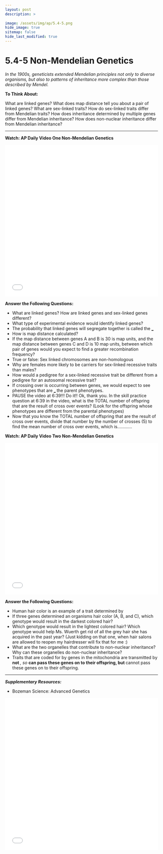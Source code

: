 ```yaml
---
layout: post
description: >
  
image: /assets/img/ap/5.4-5.png
hide_image: true
sitemap: false
hide_last_modified: true
---
```


# 5.4-5 Non-Mendelian Genetics

*In the 1900s, geneticists extended Mendelian principles not only to diverse organisms, but also to patterns of inheritance more complex than those described by Mendel.*

**To Think About:** 

What are linked genes?
What does map distance tell you about a pair of linked genes?
What are sex-linked traits?
How do sex-linked traits differ from Mendelian traits?
How does inheritance determined by multiple genes differ from Mendelian inheritance?
How does non-nuclear inheritance differ from Mendelian inheritance?

---

**Watch: AP Daily Video One Non-Mendelian Genetics**

<iframe src="//player.bilibili.com/player.html?isOutside=true&aid=762646093&bvid=BV1964y1a7Xj&cid=441957057&p=47&high_quality=1&danmaku=0&autoplay=0" allowfullscreen="allowfullscreen" width="100%" height="500" scrolling="no" frameborder="0" sandbox="allow-top-navigation allow-same-origin allow-forms allow-scripts"></iframe>

**Answer the Following Questions:**

- What are linked genes?  How are linked genes and sex-linked genes different?
- What type of experimental evidence would identify linked genes?
- The probability that linked genes will segregate together is called the <u>_____</u>  <u>______</u>
- How is map distance calculated?
- If the map distance between genes A and B is 30 is map units, and the map distance between genes C and D is 10 map units, between which pair of genes would you expect to find a greater recombination frequency?
- True or false: Sex linked chromosomes are non-homologous
- Why are females more likely to be carriers for sex-linked recessive traits than males?
- How would a pedigree for a sex-linked recessive trait be different from a pedigree for an autosomal recessive trait?
- If crossing over is occurring between genes, we would expect to see phenotypes that are <u>____________</u>  <u>___________</u> the parent phenotypes.
- PAUSE the video at 6:39!!!  Do it!! Ok, thank you. In the skill practice question at 6:39 in the video, what is the TOTAL number of offspring that are the result of cross over events? (Look for the offspring whose phenotypes are different from the parental phenotypes)
- Now that you know the TOTAL number of offspring that are the result of cross over events, divide that number by the number of crosses (5) to find the mean number of cross over events, which is…………


**Watch: AP Daily Video Two Non-Mendelian Genetics**

<iframe src="//player.bilibili.com/player.html?isOutside=true&aid=762646093&bvid=BV1964y1a7Xj&cid=441957843&p=48&high_quality=1&danmaku=0&autoplay=0" allowfullscreen="allowfullscreen" width="100%" height="500" scrolling="no" frameborder="0" sandbox="allow-top-navigation allow-same-origin allow-forms allow-scripts"></iframe>

**Answer the Following Questions:**

- Human hair color is an example of a trait determined by <u>__________</u>   <u>__________</u>
- If three genes determined an organisms hair color (A, B, and C), which genotype would result in the darkest colored hair? 
- Which genotype would result in the lightest colored hair?  Which genotype would help Ms. Wuerth get rid of all the grey hair she has acquired in the past year? (Just kidding on that one, when hair salons are allowed to reopen my hairdresser will fix that for me :)
- What are the two organelles that contribute to non-nuclear inheritance?  Why can these organelles do non-nuclear inheritance?
- Traits that are coded for by genes in the mitochondria are transmitted by <u>______</u> not <u>_______</u>, so <u>_____________</u> can pass these genes on to their offspring, but <u>____________</u> cannot pass these genes on to their offspring. 

---

***Supplementary Resources:*** 

- Bozeman Science:  Advanced Genetics

<iframe src="//player.bilibili.com/player.html?isOutside=true&aid=112959686774342&bvid=BV1uVeEe2Eko&cid=500001649234947&p=1&high_quality=1&danmaku=0&autoplay=0" allowfullscreen="allowfullscreen" width="100%" height="500" scrolling="no" frameborder="0" sandbox="allow-top-navigation allow-same-origin allow-forms allow-scripts"></iframe>
